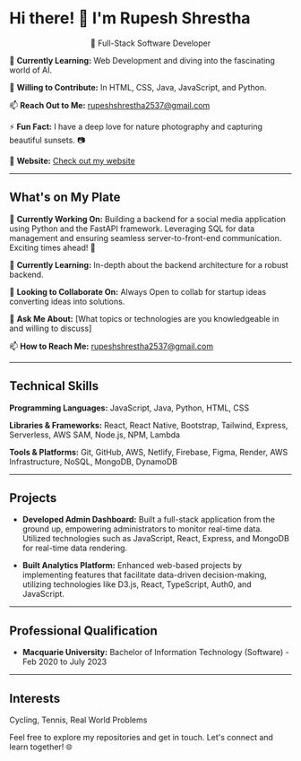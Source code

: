 # Hi there! 👋 I'm Rupesh Shrestha

<p align="center">
  🚀 Full-Stack Software Developer
</p>

🌱 **Currently Learning:** Web Development and diving into the fascinating world of AI.

👯 **Willing to Contribute:** In HTML, CSS, Java, JavaScript, and Python.

📫 **Reach Out to Me:** rupeshshrestha2537@gmail.com

⚡ **Fun Fact:** I have a deep love for nature photography and capturing beautiful sunsets. 📷

🔗 **Website:** [Check out my website](https://admin-frontend-56da.onrender.com/)

---

## What's on My Plate

🔭 **Currently Working On:** Building a backend for a social media application using Python and the FastAPI framework. Leveraging SQL for data management and ensuring seamless server-to-front-end communication. Exciting times ahead! 🚀

🌱 **Currently Learning:** In-depth about the backend architecture for a robust backend.

👯 **Looking to Collaborate On:** Always Open to collab for startup ideas converting ideas into solutions.

💬 **Ask Me About:** [What topics or technologies are you knowledgeable in and willing to discuss]

📫 **How to Reach Me:** rupeshshrestha2537@gmail.com

---

## Technical Skills

**Programming Languages:** JavaScript, Java, Python, HTML, CSS

**Libraries & Frameworks:** React, React Native, Bootstrap, Tailwind, Express, Serverless, AWS SAM, Node.js, NPM, Lambda

**Tools & Platforms:** Git, GitHub, AWS, Netlify, Firebase, Figma, Render, AWS Infrastructure, NoSQL, MongoDB, DynamoDB

---

## Projects

- **Developed Admin Dashboard:** Built a full-stack application from the ground up, empowering administrators to monitor real-time data. Utilized technologies such as JavaScript, React, Express, and MongoDB for real-time data rendering.

- **Built Analytics Platform:** Enhanced web-based projects by implementing features that facilitate data-driven decision-making, utilizing technologies like D3.js, React, TypeScript, Auth0, and JavaScript.

---

## Professional Qualification

- **Macquarie University:** Bachelor of Information Technology (Software) - Feb 2020 to July 2023

---

## Interests

Cycling, Tennis, Real World Problems

Feel free to explore my repositories and get in touch. Let's connect and learn together! 🌐

